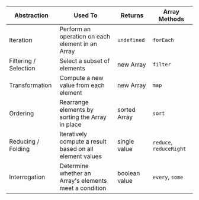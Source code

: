| Abstraction           | Used To                                                  | Returns       | Array Methods           |
| --------------------- | -------------------------------------------------------- | ------------- | ----------------------- |
| Iteration             | Perform an operation on each element in an Array         | `undefined`   | `forEach`               |
| Filtering / Selection | Select a subset of elements                              | new Array     | `filter`                |
| Transformation        | Compute a new value from each element                    | new Array     | `map`                   |
| Ordering              | Rearrange elements by sorting the Array in place         | sorted Array  | `sort`                  |
| Reducing / Folding    | Iteratively compute a result based on all element values | single value  | `reduce`, `reduceRight` |
| Interrogation         | Determine whether an Array's elements meet a condition   | boolean value | `every`, `some`         |

